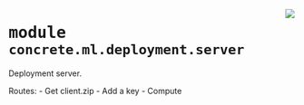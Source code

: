 <!-- markdownlint-disable -->

<a href="https://github.com/zama-ai/concrete-ml-internal/tree/main/src/concrete/ml/deployment/server.py#L0"><img align="right" style="float:right;" src="https://img.shields.io/badge/-source-cccccc?style=flat-square"></a>

# <kbd>module</kbd> `concrete.ml.deployment.server`

Deployment server.

Routes:
\- Get client.zip
\- Add a key
\- Compute

